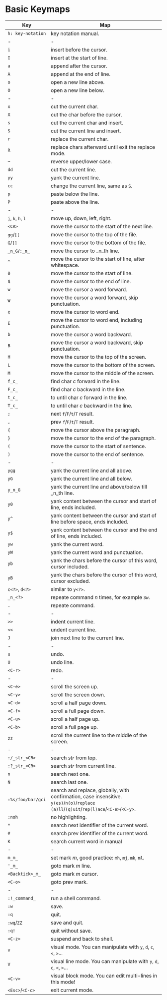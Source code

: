 # Basic Keymaps

__Key__ | __Map__
-|-
`h: key-notation` | key notation manual.
-|-
`i` | insert before the cursor.
`I` | insert at the start of line.
`a` | append after the cursor.
`A` | append at the end of line.
`o` | open a new line above.
`O` | open a new line below.
-|-
`x` | cut the current char.
`X` | cut the char before the cursor.
`s` | cut the current char and insert.
`S` | cut the current line and insert.
`r` | replace the current char.
`R` | replace chars afterward until exit the replace mode.
`~` | reverse upper/lower case.
`dd` | cut the current line.
`yy` | yank the current line.
`cc` | change the current line, same as `S`.
`p` | paste below the line.
`P` | paste above the line.
-|-
`j`, `k`, `h`, `l` | move up, down, left, right.
`<CR>` | move the cursor to the start of the next line.
`gg`/`[[` | move the cursor to the top of the file.
`G`/`]]` | move the cursor to the bottom of the file.
`_n_G`/`:_n_` | move the cursor to _n_th line.
`^` | move the cursor to the start of line, after whitespace.
`0` | move the cursor to the start of line.
`$` | move the cursor to the end of line.
`w` | move the cursor a word forward.
`W` | move the cursor a word forward, skip punctuation.
`e` | move the cursor to word end.
`E` | move the cursor to word end, including punctuation.
`b` | move the cursor a word backward.
`B` | move the cursor a word backward, skip punctuation.
`H` | move the cursor to the top of the screen.
`L` | move the cursor to the bottom of the screen.
`M` | move the cursor to the middle of the screen.
`f_c_` | find char _c_ forward in the line.
`F_c_` | find char _c_ backward in the line.
`t_c_` | to until char _c_ forward in the line.
`T_c_` | to until char _c_ backward in the line.
`;` | next `f`/`F`/`t`/`T` result.
`,` | prev `f`/`F`/`t`/`T` result.
`{` | move the cursor above the paragraph.
`}` | move the cursor to the end of the paragraph.
`(` | move the cursor to the start of sentence.
`)` | move the cursor to the end of sentence.
-|-
`ygg` | yank the current line and all above.
`yG` | yank the current line and all below.
`y_n_G` | yank the current line and above/below till _n_th line.
`y0` | yank content between the cursor and start of line, ends included.
`y^` | yank content between the cursor and start of line before space, ends included.
`y$` | yank content between the cursor and the end of line, ends included.
`yw` | yank the current word.
`yW` | yank the current word and punctuation.
`yb` | yank the chars before the cursor of this word, cursor included.
`yB` | yank the chars before the cursor of this word, cursor excluded.
`c<?>`, `d<?>` | similar to `y<?>`.
`_n_<?>` | repeate command _n_ times, for example `3w`.
`.` | repeate command.
-|-
`>>` | indent current line.
`<<` | undent current line.
`J` | join next line to the current line.
-|-
`u` | undo.
`U` | undo line.
`<C-r>` | redo.
-|-
`<C-e>` | scroll the screen up.
`<C-y>` | scroll the screen down.
`<C-d>` | scroll a half page down.
`<C-f>` | scroll a full page down.
`<C-u>` | scroll a half page up.
`<C-b>` | scroll a full page up.
`zz` | scroll the current line to the middle of the screen.
-|-
`:/_str_<CR>` | search _str_ from top.
`:?_str_<CR>` | search _str_ from current line.
`n` | search next one.
`N` | search last one.
`:%s/foo/bar/gci` | search and replace, globally, with confirmation, case insensitive. `y(es)`/`n(o)`/`replace (a)ll`/`(q)uit`/`rep(l)ace`/`<C-e>`/`<C-y>`.
`:noh` | no highlighting.
`*` | search next identifier of the current word.
`#` | search prev identifier of the current word.
`K` | search current word in manual
-|-
`m_m_` | set mark _m_, good practice: `mh`, `mj`, `mk`, `ml`.
`'_m_` | goto mark _m_ line.
`<Backtick>_m_` | goto mark _m_ cursor.
`<C-o>` | goto prev mark.
-|-
`:!_command_` | run a shell command.
`:w` | save.
`:q` | quit.
`:wq`/`ZZ` | save and quit.
`:q!` | quit without save.
`<C-z>` | suspend and back to shell.
`v` | visual mode. You can manipulate with `y`, `d`, `c`, `<`, `>`...
`V` | visual line mode. You can manipulate with `y`, `d`, `c`, `<`, `>`...
`<C-v>` | visual block mode. You can edit multi-lines in this mode!
`<Esc>`/`<C-c>`| exit current mode.
